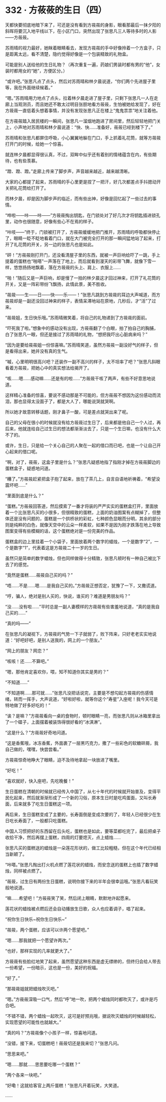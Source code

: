 # 332 · 方莜莜的生日（四）

天都快要彻底地暗下来了，可还是没有看到方莜莜的身影，眼看那最后一抹夕阳的斜晖将要沉入地平线以下，在小区门口，突然出现了张思凡三人等待多时的人影——方莜莜。

苏雨晴的视力最好，她眯着眼睛看去，发现方莜莜的手中好像拎着一个方盒子，只是距离太远，看不清楚，隐约觉得好像是一个包装精致的礼物盒。

可能是别人送给他的生日礼物？（再次重复一遍，药娘们男装时都有男的“他”，女装时都用女的“她”，方便区分。）

“或许吧。”张思凡点了点头，然后对苏雨晴和林夕晨说道，“你们两个先进屋子里等，我在外面继续候着。”

“嗯。”苏雨晴用力地点了点头，拉着林夕晨走进了屋子里，只剩下张思凡一人在走廊上当观测员，而且她还不敢太过明目张胆地看方莜莜，生怕被她给发现了，好在方莜莜一直低着头想着事情，并没有发现张思凡正在楼上“鬼鬼祟祟”地关注着他。

在方莜莜踏入居民楼的一瞬间，张思凡一溜烟地跑进了房间里，然后轻轻地把门关上，小声地对苏雨晴和林夕晨说道：“快、快……准备好，莜莜已经到楼下了。”

苏雨晴和张思凡都屏住呼吸，小心翼翼地躲在门口，手上抓着礼花筒，就等方莜莜打开门的时候，给她一个惊喜。

就连林夕晨都显得很认真，不过，双眸中似乎还有着别的情绪蕴含在内，有些期待，也有些羡慕。

“蹬、蹬、蹬。”走廊上传来了脚步声，声音越来越近，越来越清晰。

大家的心都提了起来，苏雨晴的手心里更是捏了一把汗，好几次都差点手抖摁动开关把礼花筒给打开了。

而林夕晨，却是因为脚步声的临近，而有些出神，好像是回忆起了一些过去的事情。

“哗啦——咔——咔——”方莜莜掏出钥匙，在门锁处对了好几次才将钥匙插进锁孔里，动作也很随意，好像有些心不在焉的样子。

“咔吱——”终于，门锁被打开了，方莜莜缓缓地把门推开，苏雨晴的呼吸都快停止了，眼睛一眨不眨地看着门口，就在大门被完全打开的那一瞬间猛地站了起来，打开了礼花筒的开关，另一边的张思凡也是如此。

“砰！”方莜莜刚打开门，还没看清屋子里的东西，就被一声巨响给吓了一跳，手上提着的蛋糕也“啪嗒”一声落在了地上，而后就看到漫天的彩带飞舞，就像下雪一样，悠悠扬扬地飘着，落在方莜莜的头上、肩上、衣服上……

“啪！”随后又是一声巨响，却是慢了一拍的林夕晨这才回过神来，打开了礼花筒的开关，又是一阵彩带纷飞飘扬，此情此景，美不胜收。

“莜莜——生——日——快——乐——！”张思凡跳到方莜莜的耳边大声喊道，而方莜莜却是一副还没回过神来的样子，表情呆滞地站在原地，几秒后，才“活”了过来。

“莜莜姐，生日快乐哦。”苏雨晴微笑着，将自己的礼物递到了方莜莜的面前。

“吓死我了啦。”想象中的感动没有出现，方莜莜翻了个白眼，拍了拍自己的胸脯，白了张思凡一眼，但还是接过了苏雨晴的礼物，“想把我吓出心脏病来吗？”

“因为是要给莜莜姐一份惊喜嘛。”苏雨晴笑道，虽然方莜莜一副没好气的样子，但是看得出来，她并没有真的生气。

“嘁，心里明明很高兴吧？还装作一副不高兴的样子，太不坦率了吧？”张思凡斜眼看着方莜莜，把她心中的真实想法给揭开了。

“咳……嗯……感动嘛……还是有的啦……”方莜莜干咳了两声，有些不好意思地说道。

这样精心准备的惊喜，要说不感动那是不可能的，但方莜莜不想因为这份感动而流泪，那也显得太没面子了，都是大人了，哪能说哭就哭啊。

所以她才故意转移话题，刚才鼻子一酸，可是差点就哭出来了呢。

自己的父母在很小的时候就没有给方莜莜过生日了，后来都是他自己一个人过，再后来，他就连给自己过生日的想法都渐渐淡去了，只是一个生日嘛，也没有什么大不了的。

或许，生日，只是给一个关心自己的人聚在一起的借口而已吧，也是一个让自己开心起来的借口呢。

“啊，对了，莜莜，这盒子里是什么？”张思凡疑惑地指了指刚才掉在方莜莜脚边的蛋糕盒子，疑惑地问道。

“糟了。”方莜莜赶紧把盒子抱了起来，放在了茶几上，自言自语地祈祷着，“希望没震坏吧……”

“里面到底是什么？”

“蛋糕。”方莜莜回答道，然后摸索了一番才将装的严严实实的蛋糕盒打开，里面放着一个比张思凡买的小很多，但很精致的蛋糕，上面的奶油图案有点糊掉了，但整体还是没有问题的，蛋糕是一个拱桥状的彩虹，七种颜色显眼而分明，其余的部分则是纯粹的白色，就像天空中的云朵一样柔软，如果不是因为刚才跌落在地上导致图案变得有些模糊的话，这个蛋糕绝对是一份完美的作品。

蛋糕盒的边上里挂着一个小袋子，里面放着两个数字的蜡烛，一个是数字“2”，一个是数字“1”，代表着这是方莜莜二十一岁的生日。

虽然只是简单的数字蜡烛，但也同样做得十分精致，张思凡顿时有一种自己被比下去了的感觉。

“竟然是蛋糕……莜莜自己买的吗？”

“唔……不是……嗯……是我自己买的。”方莜莜正想否定，犹豫了一下，又撒谎道。

“哼，骗人，绝对是别人买的，快说，谁买的？难道是男朋友吗？”

“没……没有啦……”平时总是一副人妻模样的方莜莜有些害羞地说道，“真的是我自己买的……”

“真的吗——”

在张思凡的凝视下，方莜莜的气势一下子就弱了，败下阵来，只好老老实实地说道：“好吧好吧，是别人送我的，网上的一个朋友。”

“网上的朋友？网恋？”

“咳咳！还……不算吧。”

“嗯，那他肯定喜欢你，喂，知不知道你其实是男的？”

“不知道……”

“不知道啊……那可就……”张思凡没把话说完，主要是不想勾起方莜莜的伤感情绪，转而一挥手，大声说道，“好啦好啦，就等你这个“寿星”入座呢！我今天可是特地做了好多好吃的！”

“诶？是嘛？”方莜莜看向一桌的食物时，顿时眼睛一亮，而张思凡则从冰箱里拿出了一个碟子，上面摆着被装饰得很好看的“冰淇淋”。

“这是什么？”方莜莜好奇地问道。

“这是香蕉哦，冰冻香蕉，外面裹了一层黑巧克力，撒了一些彩色的软糖碎屑，我自己做的，嘿嘿，快尝尝看。”

方莜莜惊奇地睁大了眼睛，迫不及待地拿起一块放进了嘴里。

“好吃！”

“喜欢就好，快入座吧，先吃晚餐！”

生日蛋糕在清朝的时候就已经传入中国了，从七十年代的时候就开始普及，变得平民化起来，然后就渐渐形成了一个新的习俗，原本生日时是吃鸡蛋面，又叫长寿面，后来就多了吃生日蛋糕这一项。

再后来，生日蛋糕变成了主要的，长寿面倒是变成次要的了，年轻人已经很少在生日吃长寿面了，一般都只吃蛋糕。

中国人习惯把好的东西留在后头吃，蛋糕也是如此，要等菜都吃完了，最后把桌子收拾干净，然后再摆上蛋糕，四周的灯要熄灭，点上蜡烛……

张思凡买的蛋糕送的蜡烛是一朵莲花形状的，做工比较粗糙，但在这个年代已经相当新颖了。

“咔嗒。”张思凡掏出打火机点燃了莲花状的蜡烛，而安念送的蛋糕上也插了数字蜡烛，同样被点燃了。

“莜莜，过生日有两份生日蛋糕，说明你接下来的半年会很幸运哦。”张思凡看玩笑般地说道。

“嘛……希望吧！”方莜莜笑了笑，然后闭上眼睛，默默地许起愿来。

莲花状的蜡烛被点燃后还会自动播放生日歌，众人也应着调子，唱了起来。

“祝你生日快乐~祝你生日快乐~”

“莜莜，两个蛋糕，应该可以许两个愿望吧。”

“嗯……那我就把一个愿望许两次。”

“也好，那样实现的几率就更大了。”

方莜莜有些脸红地笑了起来，虽然愿望这种东西是虚无缥缈的，但终归会给人带去一份希望，一份暗示，这也是一份，美好的祝福。

“好了。”

“那莜莜姐就把蜡烛吹灭吧。”

“嗯。”方莜莜深吸一口气，然后“呼”地一吹，把两个蜡烛同时都吹灭了，或许是巧合吧。

“不错不错，两个蜡烛一起吹灭，这可是好预兆哦，据说吹灭蜡烛的时候越轻松，实现愿望的可能性也就越大。”

“真的吗？”方莜莜像个小孩子一样，惊喜地问道。

“没错，接下来，切蛋糕吧！莜莜切还是我来切？”张思凡问。

“思思来吧。”

“嗯……那就……思思要吃哪一个蛋糕？”

“两个各来一块吧。”

“好嘞！这就给客官上两斤蛋糕！”张思凡开着玩笑，大笑道。

……

